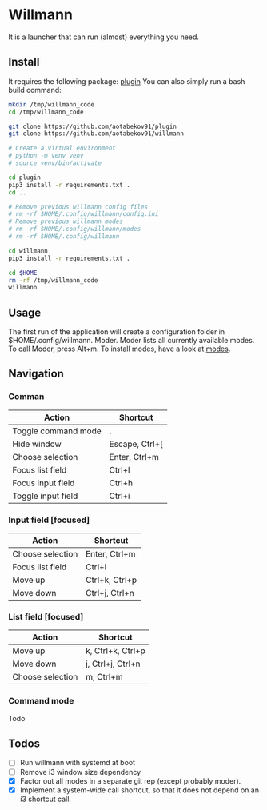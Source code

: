# Willmann

It is a launcher that can run (almost) everything you need.

## Install

It requires the following package: [plugin](https://github.com/aotabekov91/plugin) You can also simply run a bash build command:

```bash
mkdir /tmp/willmann_code
cd /tmp/willmann_code

git clone https://github.com/aotabekov91/plugin
git clone https://github.com/aotabekov91/willmann

# Create a virtual environment
# python -m venv venv
# source venv/bin/activate

cd plugin
pip3 install -r requirements.txt .
cd ..

# Remove previous willmann config files
# rm -rf $HOME/.config/willmann/config.ini
# Remove previous willmann modes 
# rm -rf $HOME/.config/willmann/modes
# rm -rf $HOME/.config/willmann

cd willmann
pip3 install -r requirements.txt .

cd $HOME
rm -rf /tmp/willmann_code
willmann
```

## Usage

The first run of the application will create a configuration folder in $HOME/.config/willmann. 
Moder. Moder lists all currently available modes. To call Moder, press Alt+m. 
To install modes, have a look at [modes](https://github.com/aotabekov91/willmann_modes). 

## Navigation

### Comman

| Action              | Shortcut       |
| ------------------- | ----------     |
| Toggle command mode | .              |
| Hide window         | Escape, Ctrl+[ |
| Choose selection    | Enter, Ctrl+m  |
| Focus list field    | Ctrl+l         |
| Focus input field   | Ctrl+h         |
| Toggle input field  | Ctrl+i         |

### Input field [focused]
| Action              | Shortcut       |
| ------------------- | ----------     |
| Choose selection    | Enter, Ctrl+m  |
| Focus list field    | Ctrl+l         |
| Move up             | Ctrl+k, Ctrl+p |
| Move down           | Ctrl+j, Ctrl+n |

### List field [focused]

| Action              | Shortcut          |
| ------------------- | ----------        |
| Move up             | k, Ctrl+k, Ctrl+p |
| Move down           | j, Ctrl+j, Ctrl+n |
| Choose selection    | m, Ctrl+m         |

### Command mode

Todo

## Todos

* [ ] Run willmann with systemd at boot
* [ ] Remove i3 window size dependency
* [x] Factor out all modes in a separate git rep (except probably moder).
* [x] Implement a system-wide call shortcut, so that it does not depend on an i3 shortcut call.
